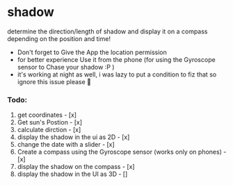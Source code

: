 # shadow
determine the direction/length of shadow and display it on a compass depending on the position and time! 

- Don't forget to Give the App the location permission
- for better experience Use it from the phone (for using the Gyroscope sensor to Chase your shadow :P )
- it's working at night as well, i was lazy to put a condition to fiz that so ignore this issue please 🙂

### Todo:
1. get coordinates - [x]
1. Get sun's Postion - [x]
1. calculate dirction - [x]
1. display the shadow in the ui as 2D - [x]
1. change the date with a slider - [x]
1. Create a compass using the Gyroscope sensor (works only on phones) - [x]
1. display the shadow on the compass - [x]
1. display the shadow in the UI as 3D - []
